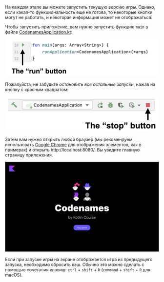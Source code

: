 На каждом этапе вы можете запустить текущую версию игры. Однако, если какая-то функциональность еще не готова, то некоторые кнопки могут не работать, и некоторая информация может не отображаться.

Чтобы запустить приложение, вам нужно запустить функцию `main` в файле [CodenamesApplication.kt](./src/main/kotlin/jetbrains/kotlin/course/codenames/CodenamesApplication.kt):

![Как запустить игру](../../utils/src/main/resources/images/run/codenames_run.png)

Пожалуйста, не забудьте _остановить все остальные запуски_, нажав на кнопку с красным квадратом:

![Как остановить игру](../../utils/src/main/resources/images/stop/codenames_stop.png)

Затем вам нужно открыть любой браузер (мы рекомендуем использовать [Google Chrome](https://www.google.com/chrome/) для отображения элементов, как в примерах) и открыть http://localhost:8080/. Вы увидите главную страницу приложения.

<div class="hint" title="Нажмите для просмотра того, как выглядит главная страница приложения">

![Главная страница игры](../../utils/src/main/resources/images/main/codenames.png)

</div>

<div class="hint" title="Нажмите, если отображается игра из предыдущего запуска">

Если при запуске игры на экране отображается игра из предыдущего запуска, необходимо сбросить кэш. Обычно это можно сделать с помощью сочетания клавиш: `ctrl` + `shift` + `R` (`command` + `shift` + `R` для macOS).
</div>